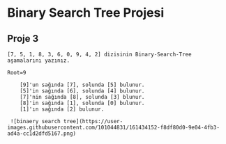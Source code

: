 # Binary Search Tree Projesi

## Proje 3

    [7, 5, 1, 8, 3, 6, 0, 9, 4, 2] dizisinin Binary-Search-Tree aşamalarını yazınız.

    Root=9

        [9]'un sağında [7], solunda [5] bulunur.
        [5]'in sağında [6], solunda [4] bulunur.
        [7]'nin sağında [8], solunda [3] blunur.
        [8]'in sağında [1], solunda [0] bulunur.
        [1]'ın sağında [2] bulunur.
    
     ![binaery search tree](https://user-images.githubusercontent.com/101044831/161434152-f8df80d0-9e04-4fb3-ad4a-cc1d2dfd5167.png)


